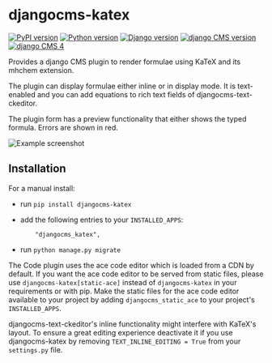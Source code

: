 # djangocms-katex

[![PyPI version](https://badge.fury.io/py/djangocms-katex.svg)](https://badge.fury.io/py/djangocms-katex)
[![Python version](https://img.shields.io/badge/python-3.9+-blue.svg)](https://pypi.org/project/djangocms-katex/)
[![Django version](https://img.shields.io/badge/django-3.2--4.2-blue.svg)](https://www.djangoproject.com/)
[![django CMS version](https://img.shields.io/badge/django%20CMS-3.8%2B-blue.svg)](https://www.django-cms.org/)
[![django CMS 4](https://img.shields.io/badge/django%20CMS-4-blue.svg)](https://www.django-cms.org/en/preview-django-cms-40/)

Provides a django CMS plugin to render formulae using KaTeX and 
its mhchem extension.

The plugin can display formulae either inline or in display mode. 
It is text-enabled and you can add equations to rich text fields 
of djangocms-text-ckeditor.

The plugin form has a preview functionality that either shows
the typed formula. Errors are shown in red.

![Example screenshot](https://github.com/fsbraun/djangocms-katex/blob/main/private/screenshot.jpg?raw=true)

## Installation

For a manual install:

* run `pip install djangocms-katex`
* add the following entries to your ``INSTALLED_APPS``:
  ```
      "djangocms_katex",
  ```

* run `python manage.py migrate`

The Code plugin uses the ace code editor which is loaded from a CDN by default.
If you want the ace code editor to be served from static files, please use
`djangocms-katex[static-ace]` instead of `djangocms-katex` in your
requirements or with pip. Make the static files for the ace code editor available
to your project by adding `djangocms_static_ace` to your project's
``INSTALLED_APPS``.

djangocms-text-ckeditor's inline functionality might interfere with KaTeX's layout.
To ensure a great editing experience deactivate it if you use djangocms-katex by
removing `TEXT_INLINE_EDITING = True` from your `settings.py` file.
